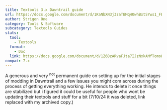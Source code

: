 ```yaml
---
title: Textools 3.x Dawntrail guide
url: https://docs.google.com/document/d/1KaNbXN3j3zaTBMq4OwhBxtSYws1_FEXnPjUJHJAlghI/edit?usp=drive_link
author: Strigon One
category: Tools & Software
subcategory: Textools Guides
stats:
  tool:
    - Textools
  format:
    - Doc
  link: https://docs.google.com/document/d/1Z6DzARvaFJta7IJzNxkAMfTomoHmzo6jCDamBTeuMQE/edit#heading=h.g5llz8z2cqgr
compat: 7.x
---
```

A generous and very <sup>not</sup> permanent guide on setting up for the initial stages of modding in Dawntrail and a few issues you might com across during the process of getting everything working. He intends to delete it once things are stabilized but i figured it could be useful for people who wont be updating their textools and stuff for a bit (7/10/24 it was deleted, link replaced with my archived copy.)